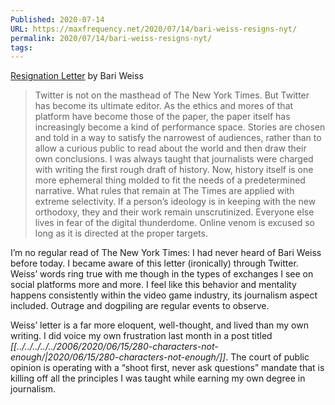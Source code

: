 ```yaml
---
Published: 2020-07-14
URL: https://maxfrequency.net/2020/07/14/bari-weiss-resigns-nyt/
permalink: 2020/07/14/bari-weiss-resigns-nyt/
tags: 
---
```

[Resignation Letter](https://www.bariweiss.com/resignation-letter) by Bari Weiss

> Twitter is not on the masthead of The New York Times. But Twitter has become its ultimate editor. As the ethics and mores of that platform have become those of the paper, the paper itself has increasingly become a kind of performance space. Stories are chosen and told in a way to satisfy the narrowest of audiences, rather than to allow a curious public to read about the world and then draw their own conclusions. I was always taught that journalists were charged with writing the first rough draft of history. Now, history itself is one more ephemeral thing molded to fit the needs of a predetermined narrative.
> What rules that remain at The Times are applied with extreme selectivity. If a person’s ideology is in keeping with the new orthodoxy, they and their work remain unscrutinized. Everyone else lives in fear of the digital thunderdome. Online venom is excused so long as it is directed at the proper targets. 

I’m no regular read of The New York Times: I had never heard of Bari Weiss before today. I became aware of this letter (ironically) through Twitter. Weiss’ words ring true with me though in the types of exchanges I see on social platforms more and more. I feel like this behavior and mentality happens consistently within the video game industry, its journalism aspect included. Outrage and dogpiling are regular events to observe.

Weiss’ letter is a far more eloquent, well-thought, and lived than my own writing. I did voice my own frustration last month in a post titled *[[../../../../../2006/2020/06/15/280-characters-not-enough/|2020/06/15/280-characters-not-enough/]]*. The court of public opinion is operating with a “shoot first, never ask questions” mandate that is killing off all the principles I was taught while earning my own degree in journalism.